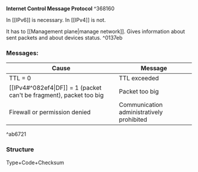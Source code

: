 **Internet Control Message Protocol** ^368160

In [[IPv6]] is necessary. In [[IPv4]] is not.

It has to [[Management plane|manage network]]. Gives information about sent packets and about devices status.   ^0137eb

### Messages:

| Cause                                                               | Message                                   |
| ------------------------------------------------------------------- | ----------------------------------------- |
| TTL = 0                                                             | TTL exceeded                              |
| [[IPv4#^082ef4\|DF]] = 1 (packet can't be fragment), packet too big | Packet too big                            |
| Firewall or permission denied                                       | Communication administratively prohibited |

^ab6721

### Structure
Type+Code+Checksum

